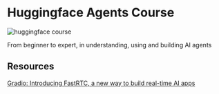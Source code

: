 # Huggingface Agents Course

![huggingface course](https://huggingface.co/datasets/agents-course/course-images/resolve/main/en/communication/share.png)

From beginner to expert, in understanding, using and building AI agents

## Resources

[Gradio: Introducing FastRTC, a new way to build real-time AI apps](https://www.gradio.app/)


